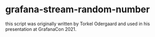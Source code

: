 # grafana-stream-random-number

this script was originally written by Torkel Odergaard and used in his presentation at GrafanaCon 2021.
